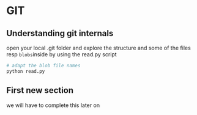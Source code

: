 # GIT

## Understanding git internals

open your local .git folder and explore the structure and some of the files resp `blobs`inside by using the read.py script

```bash
# adapt the blob file names
python read.py
```

## First new section

we will have to complete this later on
